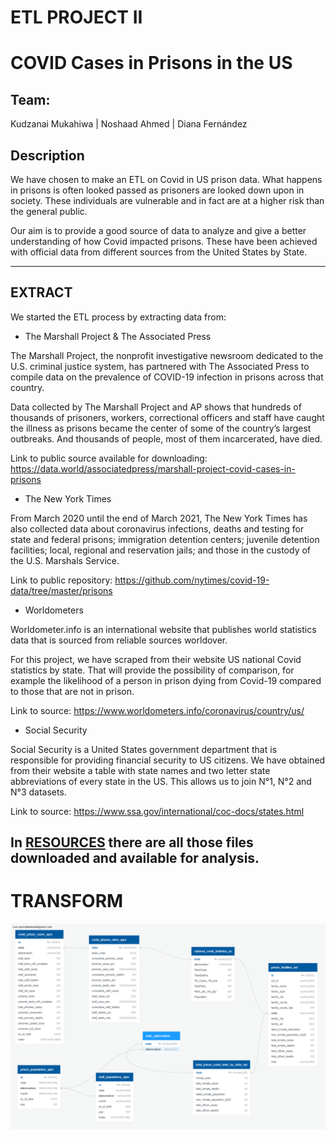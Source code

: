 # ETL PROJECT II

# COVID Cases in Prisons in the US

## Team: 

Kudzanai Mukahiwa    |    Noshaad Ahmed    |    Diana Fernández


## Description

We have chosen to make an ETL on Covid in US prison data. What happens in prisons is often looked passed as prisoners are looked down upon in society. These individuals are vulnerable and in fact are at a higher risk than the general public.

Our aim is to provide a good source of data to analyze and give a better understanding of how Covid impacted prisons. These have been achieved with official data from different sources from the United States by State.

---

## EXTRACT  

We started the ETL process by extracting data from:


* The Marshall Project & The Associated Press

The Marshall Project, the nonprofit investigative newsroom dedicated to the U.S. criminal justice system, has partnered with The Associated Press to compile data on the prevalence of COVID-19 infection in prisons across that country.

Data collected by The Marshall Project and AP shows that hundreds of thousands of prisoners, workers, correctional officers and staff have caught the illness as prisons became the center of some of the country’s largest outbreaks. And thousands of people, most of them incarcerated, have died.

Link to public source available for downloading: https://data.world/associatedpress/marshall-project-covid-cases-in-prisons


* The New York Times

From March 2020 until the end of March 2021, The New York Times has also collected data about coronavirus infections, deaths and testing for state and federal prisons; immigration detention centers; juvenile detention facilities; local, regional and reservation jails; and those in the custody of the U.S. Marshals Service.

Link to public repository: https://github.com/nytimes/covid-19-data/tree/master/prisons


* Worldometers

Worldometer.info is an international website that publishes world statistics data that is sourced from reliable sources worldover. 

For this project, we have scraped from their website US national Covid statistics by state. That will provide the possibility of comparison, for example the likelihood of a person in prison dying from Covid-19 compared to those that are not in prison. 

Link to source: https://www.worldometers.info/coronavirus/country/us/


* Social Security

Social Security is a United States government department that is responsible for providing financial security to US citizens. We have obtained from their website a table with state names and two letter state abbreviations of every state in the US. This allows us to join N°1, N°2 and N°3 datasets.

Link to source: https://www.ssa.gov/international/coc-docs/states.html

In [RESOURCES](/Resources) there are all those files downloaded and available for analysis.
---

# TRANSFORM







![ERDiagram Covid in US Prisons](/ERDiagram/ERDiagram_Covid_in_US_Prisons.png?raw=true "ERDiagram Covid in US Prisons")





